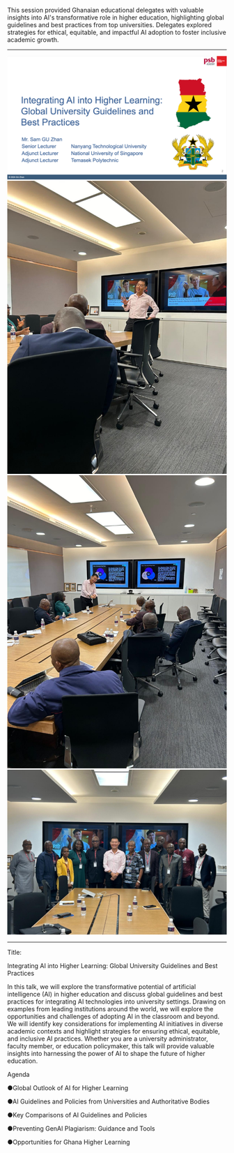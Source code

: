 This session provided Ghanaian educational delegates with valuable insights into AI's transformative role in higher education, highlighting global guidelines and best practices from top universities. Delegates explored strategies for ethical, equitable, and impactful AI adoption to foster inclusive academic growth.

---

![](sn001.png)
![](sn002.jpg)
![](sn003.jpg)
![](sn004.jpg)

---

Title:

Integrating AI into Higher Learning: Global University Guidelines and Best Practices

In this talk, we will explore the transformative potential of artificial intelligence (AI) in higher education and discuss global guidelines and best practices for integrating AI technologies into university settings. Drawing on examples from leading institutions around the world, we will explore the opportunities and challenges of adopting AI in the classroom and beyond. We will identify key considerations for implementing AI initiatives in diverse academic contexts and highlight strategies for ensuring ethical, equitable, and inclusive AI practices. Whether you are a university administrator, faculty member, or education policymaker, this talk will provide valuable insights into harnessing the power of AI to shape the future of higher education. 

Agenda

●Global Outlook of AI for Higher Learning

●AI Guidelines and Policies from Universities and Authoritative Bodies 

●Key Comparisons of AI Guidelines and Policies

●Preventing GenAI Plagiarism: Guidance and Tools

●Opportunities for Ghana Higher Learning
